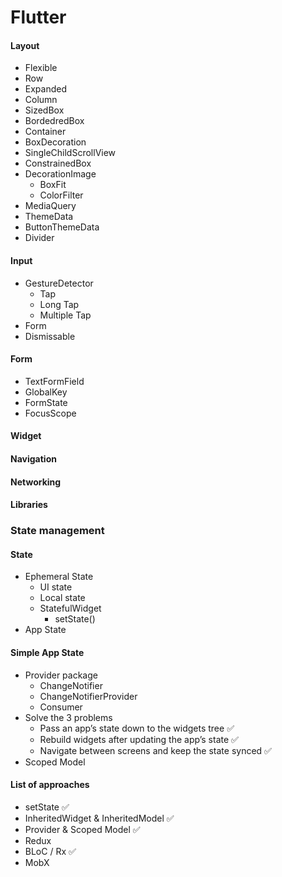 # Flutter



#### Layout

* Flexible
* Row
* Expanded
* Column
* SizedBox
* BordedredBox
* Container
* BoxDecoration
* SingleChildScrollView
* ConstrainedBox
* DecorationImage
  * BoxFit
  * ColorFilter
* MediaQuery
* ThemeData
* ButtonThemeData
* Divider

#### Input

* GestureDetector
  * Tap
  * Long Tap
  * Multiple Tap
* Form
* Dismissable

#### Form

* TextFormField
* GlobalKey
* FormState
* FocusScope

#### Widget

#### Navigation

#### Networking

#### Libraries

### State management

#### State

* Ephemeral State
  * UI state
  * Local state
  * StatefulWidget
    * setState\(\)
* App State

#### Simple App State

* Provider package
  * ChangeNotifier
  * ChangeNotifierProvider
  * Consumer
* Solve the 3 problems
  * Pass an app’s state down to the widgets tree ✅
  * Rebuild widgets after updating the app’s state ✅
  * Navigate between screens and keep the state synced ✅
* Scoped Model

#### List of approaches

* setState ✅
* InheritedWidget & InheritedModel ✅
* Provider & Scoped Model ✅
* Redux
* BLoC / Rx ✅
* MobX

